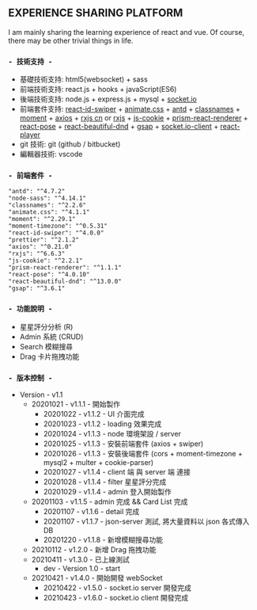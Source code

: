 ## EXPERIENCE SHARING PLATFORM

I am mainly sharing the learning experience of react and vue. Of course, there may be other trivial things in life.

### `- 技術支持 -`

- 基礎技術支持: html5(websocket) + sass
- 前端技術支持: react.js + hooks + javaScript(ES6)
- 後端技術支持: node.js + express.js + mysql + [socket.io](https://socket.io/)
- 前端套件支持: [react-id-swiper](https://kidjp85.github.io/example/default/) + [animate.css](https://animate.style/) + [antd](https://ant.design/index-cn) + [classnames](https://www.npmjs.com/package/classnames) + [moment](http://momentjs.cn/) + [axios](https://www.npmjs.com/package/axios) + [rxjs cn](https://cn.rx.js.org/manual/installation.html) or [rxjs](https://rxjs-dev.firebaseapp.com/api/index/function/from) + [js-cookie](https://www.npmjs.com/package/js-cookie) + [prism-react-renderer](https://github.com/FormidableLabs/prism-react-renderer) + [react-pose](https://popmotion.io/pose/learn/install/) + [react-beautiful-dnd](https://github.com/atlassian/react-beautiful-dnd/blob/master/docs/about/installation.md) + [gsap](https://greensock.com/docs/v3/Installation#esModules) + [socket.io-client](https://www.npmjs.com/package/socket.io-client) + [react-player](https://www.npmjs.com/package/react-player)
- git 技術: git (github / bitbucket)
- 編輯器技術: vscode

### `- 前端套件 -`

    "antd": "^4.7.2"
    "node-sass": "^4.14.1"
    "classnames": "^2.2.6"
    "animate.css": "^4.1.1"
    "moment": "^2.29.1"
    "moment-timezone": "^0.5.31"
    "react-id-swiper": "^4.0.0"
    "prettier": "^2.1.2"
    "axios": "^0.21.0"
    "rxjs": "^6.6.3"
    "js-cookie": "^2.2.1"
    "prism-react-renderer": "^1.1.1"
    "react-pose": "^4.0.10"
    "react-beautiful-dnd": "^13.0.0"
    "gsap": "^3.6.1"

### `- 功能說明 -`

<!-- 增加（Create，意为“创建”）、删除（Delete）、查询（Read，意为“读取”）、改正（Update，意为“更新”） -->

- 星星評分分析 (R)
- Admin 系統 (CRUD)
- Search 模糊搜尋
- Drag 卡片拖拽功能

### `- 版本控制 -`

- Version - v1.1
  - 20201021 - v1.1.1 - 開始製作
    - 20201022 - v1.1.2 - UI 介面完成
    - 20201023 - v1.1.2 - loading 效果完成
    - 20201024 - v1.1.3 - node 環境架設 / server
    - 20201025 - v1.1.3 - 安裝前端套件 (axios + swiper)
    - 20201026 - v1.1.3 - 安裝後端套件 (cors + moment-timezone + mysql2 + multer + cookie-parser)
    - 20201027 - v1.1.4 - client 端 與 server 端 連接
    - 20201028 - v1.1.4 - filter 星星評分完成
    - 20201029 - v1.1.4 - admin 登入開始製作
  - 20201103 - v1.1.5 - admin 完成 && Card List 完成
    - 20201107 - v1.1.6 - detail 完成
    - 20201107 - v1.1.7 - json-server 測試, 將大量資料以 json 各式傳入 DB
    - 20201220 - v1.1.8 - 新增模糊搜尋功能
  - 20210112 - v1.2.0 - 新增 Drag 拖拽功能
  - 20210411 - v1.3.0 - 已上線測試
    - dev - Version 1.0 - start
  - 20210421 - v1.4.0 - 開始開發 webSocket
    - 20210422 - v1.5.0 - socket.io server 開發完成
    - 20210423 - v1.6.0 - socket.io client 開發完成
